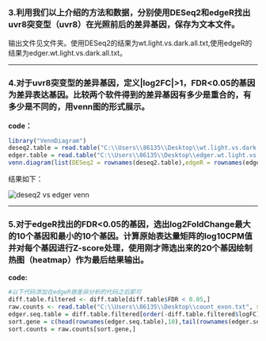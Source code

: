 ### 3.利用我们以上介绍的方法和数据，分别使用DESeq2和edgeR找出uvr8突变型（uvr8）在光照前后的差异基因，保存为文本文件。

输出文件见文件夹。使用DESeq2的结果为wt.light.vs.dark.all.txt,使用edgeR的结果为edger.wt.light.vs.dark.all.txt。

---
### 4.对于uvr8突变型的差异基因，定义|log2FC|>1，FDR<0.05的基因为差异表达基因。比较两个软件得到的差异基因有多少是重合的，有多少是不同的，用venn图的形式展示。

**code：**
```R
library("VennDiagram")
deseq2.table = read.table("C:\\Users\\86135\\Desktop\\wt.light.vs.dark.txt",sep = '\t',header = T)
edger.table = read.table("C:\\Users\\86135\\Desktop\\edger.wt.light.vs.dark.txt",sep = '\t',header = T)
venn.diagram(list(DESeq2 = rownames(deseq2.table),edgeR = rownames(edger.table)),fill = c("red","green"),cex = 1.5,filename = "deseq2.vs.edger.venn.png")
```
结果如下：

![deseq2 vs edger venn](https://github.com/GodLemma/Bioinformatics/assets/162097106/ac2ce73e-79c0-4be5-b5bb-60768e541b5b)

---
### 5.对于edgeR找出的FDR<0.05的基因，选出log2FoldChange最大的10个基因和最小的10个基因。计算原始表达量矩阵的log10CPM值并对每个基因进行Z-score处理，使用刚才筛选出来的20个基因绘制热图（heatmap）作为最后结果输出。

**code:**
```R
#以下代码添加在edgeR做差异分析的代码之后即可
diff.table.filtered <- diff.table[diff.table$FDR < 0.05,]
raw.counts <- read.table("C:\\Users\\86135\\Desktop\\count_exon.txt", sep='\t', header = T,row.names = 1)
edger.seq.table = diff.table.filtered[order(-diff.table.filtered$logFC),]
sort.gene = c(head(rownames(edger.seq.table),10),tail(rownames(edger.seq.table),10))
sort.counts = raw.counts[sort.gene,]
```
